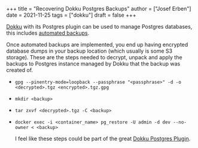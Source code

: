 +++
title = "Recovering Dokku Postgres Backups"
author = ["Josef Erben"]
date = 2021-11-25
tags = ["dokku"]
draft = false
+++

[Dokku](https://dokku.com/) with its Postgres plugin can be used to manage Postgres databases, this includes [automated backups](https://github.com/dokku/dokku-postgres#backups).

<!--more-->

Once automated backups are implemented, you end up having encrypted database dumps in your backup location (which usually is some S3 storage). These are the steps needed to decrypt, unpack and apply the backups to Postgres instance managed by Dokku that the backup was created of.

-   `gpg --pinentry-mode=loopback --passphrase "<passphrase>" -d -o <decrypted>.tgz <encrypted>.tgz.gpg`
-   `mkdir <backup>`
-   `tar zxvf <decrypted>.tgz -C <backup>`
-   `docker exec -i <container_name> pg_restore -U admin -d dev --no-owner < <backup>`

    I feel like these steps could be part of the great [Dokku Postgres Plugin](https://github.com/dokku/dokku-postgres#backups).